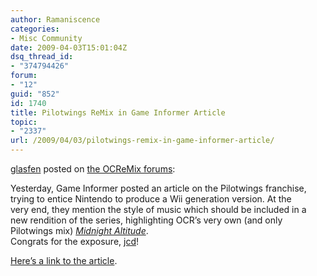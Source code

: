 ```yaml
---
author: Ramaniscence
categories:
- Misc Community
date: 2009-04-03T15:01:04Z
dsq_thread_id:
- "374794426"
forum:
- "12"
guid: "852"
id: 1740
title: Pilotwings ReMix in Game Informer Article
topic:
- "2337"
url: /2009/04/03/pilotwings-remix-in-game-informer-article/
---
```


<a href="http://www.ocremix.org/forums/member.php?u=25652" target="_blank">glasfen</a> posted on <a href="Pilotwings%20ReMix%20in%20Game%20Informer%20article%20" target="_blank">the OCReMix forums</a>:



<div class="quoted-text">
  Yesterday, Game Informer posted an article on the Pilotwings franchise,<br /> trying to entice Nintendo to produce a Wii generation version. At the<br /> very end, they mention the style of music which should be included in a<br /> new rendition of the series, highlighting OCR&#8217;s very own (and only<br /> Pilotwings mix) <a target="_blank" href="http://www.ocremix.org/remix/OCR01057/"><em>Midnight Altitude</em></a>.
</div>

<div class="quoted-text">
  Congrats for the exposure, <a href="http://www.ocremix.org/artist/4573/jcd" target="_blank">jcd</a>!</p> 
  
  <p>
    <a target="_blank" href="http://www.gameinformer.com/News/Story/200904/N09.0401.1632.55260.htm">Here&#8217;s a link to the article</a>. </div>